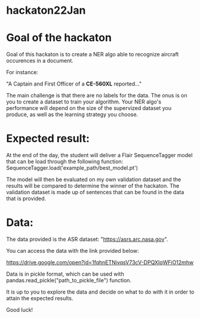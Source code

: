 # hackaton22Jan


# Goal of the hackaton
Goal of this hackaton is to create a NER algo able to recognize aircraft occurences in a document.

For instance:

"A Captain and First Officer of a <b>CE-560XL</b> reported..."

The main challenge is that there are no labels for the data. The onus is on you to create a dataset to train your algorithm. Your NER algo's performance will depend on the size of the supervized dataset you produce, as well as the learning strategy you choose.

# Expected result:
At the end of the day, the student will deliver a Flair SequenceTagger model that can be load through the following function: SequenceTagger.load('example_path/best_model.pt')

The model will then be evaluated on my own validation dataset and the results will be compared to determine the winner of the hackaton. The validation dataset is made up of sentences that can be found in the data that is provided.

# Data:
The data provided is the ASR dataset: "https://asrs.arc.nasa.gov".

You can access the data with the link provided below:

https://drive.google.com/open?id=1fqhnETNivqsV73cV-DPQXIqWFiO12mhw

Data is in pickle format, which can be used with pandas.read_pickle("path_to_pickle_file") function.

It is up to you to explore the data and decide on what to do with it in order to attain the expected results.

Good luck!

